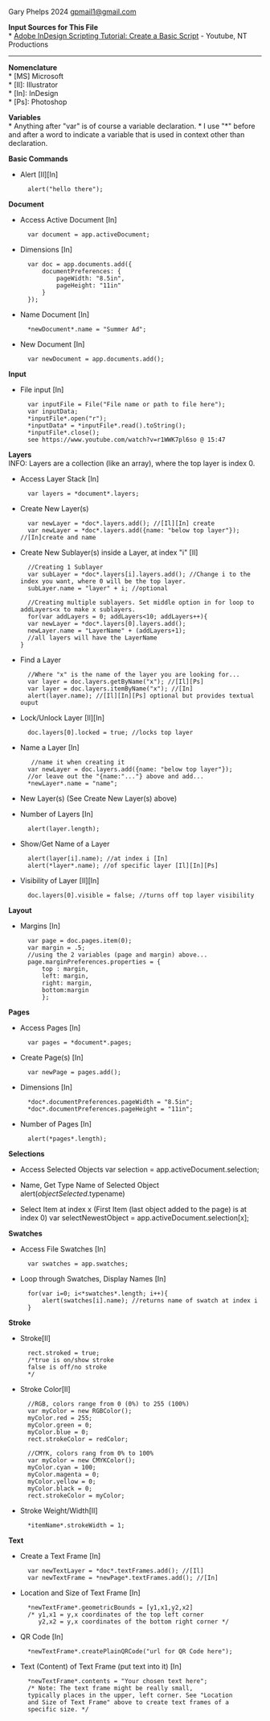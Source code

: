 Gary Phelps 2024 gpmail1@gmail.com

<b>Input Sources for This File</b><br>
    * <a href="https://www.youtube.com/watch?v=r1WWK7pl6so">Adobe InDesign Scripting Tutorial: Create a Basic Script</a> - Youtube, NT Productions 

--------------------------------------------------------------------

<b>Nomenclature</b><br>
    * [MS] Microsoft<br> 
    * [Il]: Illustrator<br>
    * [In]: InDesign<br>
    * [Ps]: Photoshop

<b>Variables</b><br>
    * Anything after "var" is of course a variable declaration.
    * I use "*" before and after a word to indicate a variable that is used in context other than declaration.

<b>Basic Commands</b>

* Alert [Il][In]

        alert("hello there");

<b>Document</b>
 
* Access Active Document [In]
        
        var document = app.activeDocument;

* Dimensions [In]

        var doc = app.documents.add({
            documentPreferences: {
                pageWidth: "8.5in",
                pageHeight: "11in"
            }
        });
      
* Name Document [In]
          
        *newDocument*.name = "Summer Ad";
   
* New Document [In]
          
        var newDocument = app.documents.add();

<b>Input</b>

* File input [In]
          
        var inputFile = File("File name or path to file here");
        var inputData;
        *inputFile*.open("r");
        *inputData* = *inputFile*.read().toString();
        *inputFile*.close();
        see https://www.youtube.com/watch?v=r1WWK7pl6so @ 15:47

<b>Layers</b></br>
INFO: Layers are a collection (like an array), where the top layer is index 0.
    
* Access Layer Stack [In]
          
        var layers = *document*.layers;

* Create New Layer(s)

        var newLayer = *doc*.layers.add(); //[Il][In] create
        var newLayer = *doc*.layers.add({name: "below top layer"}); //[In]create and name

* Create New Sublayer(s) inside a Layer, at index "i" [Il]

        //Creating 1 Sublayer
        var subLayer = *doc*.layers[i].layers.add(); //Change i to the index you want, where 0 will be the top layer.
        subLayer.name = "layer" + i; //optional

        //Creating multiple sublayers. Set middle option in for loop to addLayers<x to make x sublayers.
        for(var addLayers = 0; addLayers<10; addLayers++){
        var newLayer = *doc*.layers[0].layers.add();
        newLayer.name = "LayerName" + (addLayers+1);
        //all layers will have the LayerName
      }

* Find a Layer
          
        //Where "x" is the name of the layer you are looking for...
        var layer = doc.layers.getByName("x"); //[Il][Ps]
        var layer = doc.layers.itemByName("x"); //[In]
        alert(layer.name); //[Il][In][Ps] optional but provides textual ouput

* Lock/Unlock Layer [Il][In]
          
        doc.layers[0].locked = true; //locks top layer
    
* Name a Layer [In]

         //name it when creating it
        var newLayer = doc.layers.add({name: "below top layer"});
        //or leave out the "{name:"..."} above and add...
        *newLayer*.name = "name";

* New Layer(s) (See Create New Layer(s) above)

* Number of Layers [In]
       
        alert(layer.length);
     
* Show/Get Name of a Layer
        
        alert(layer[i].name); //at index i [In]
        alert(*layer*.name); //of specific layer [Il][In][Ps]
    
* Visibility of Layer [Il][In]
        
        doc.layers[0].visible = false; //turns off top layer visibility

<b>Layout</b>

* Margins [In]
           
        var page = doc.pages.item(0);
        var margin = .5;
        //using the 2 variables (page and margin) above...
        page.marginPreferences.properties = { 
            top : margin,
            left: margin,
            right: margin,
            bottom:margin
            };

<b>Pages</b>
    
* Access Pages [In]
       
        var pages = *document*.pages;

* Create Page(s) [In]
        
        var newPage = pages.add();

* Dimensions [In]
       
        *doc*.documentPreferences.pageWidth = "8.5in";
        *doc*.documentPreferences.pageHeight = "11in";

* Number of Pages [In]
        
        alert(*pages*.length);

<b>Selections</b>

* Access Selected Objects
        var selection = app.activeDocument.selection;

* Name, Get Type Name of Selected Object
        alert(*objectSelected*.typename)

* Select Item at index x (First Item (last object added to the page) is at index 0)
        var selectNewestObject = app.activeDocument.selection[x];

<b>Swatches</b>

* Access File Swatches [In]
        
        var swatches = app.swatches;

* Loop through Swatches, Display Names [In]
        
        for(var i=0; i<*swatches*.length; i++){
            alert(swatches[i].name); //returns name of swatch at index i
        }

<b>Stroke</b>
    
* Stroke[Il]
    
        rect.stroked = true; 
        /*true is on/show stroke
        false is off/no stroke
        */
    
* Stroke Color[Il]

        //RGB, colors range from 0 (0%) to 255 (100%)
        var myColor = new RGBColor();
        myColor.red = 255;
        myColor.green = 0;
        myColor.blue = 0;
        rect.strokeColor = redColor;

        //CMYK, colors rang from 0% to 100%
        var myColor = new CMYKColor();
        myColor.cyan = 100;
        myColor.magenta = 0;
        myColor.yellow = 0;
        myColor.black = 0;
        rect.strokeColor = myColor;
    
* Stroke Weight/Width[Il]

        *itemName*.strokeWidth = 1;

<b>Text</b>

* Create a Text Frame [In]
        
        var newTextLayer = *doc*.textFrames.add(); //[Il]
        var newTextFrame = *newPage*.textFrames.add(); //[In]

* Location and Size of Text Frame [In]
        
        *newTextFrame*.geometricBounds = [y1,x1,y2,x2]
        /* y1,x1 = y,x coordinates of the top left corner
           y2,x2 = y,x coordinates of the bottom right corner */

* QR Code [In]
       
        *newTextFrame*.createPlainQRCode("url for QR Code here");

* Text (Content) of Text Frame (put text into it) [In]
        
        *newTextFrame*.contents = "Your chosen text here";
        /* Note: The text frame might be really small,
        typically places in the upper, left corner. See "Location
        and Size of Text Frame" above to create text frames of a 
        specific size. */
